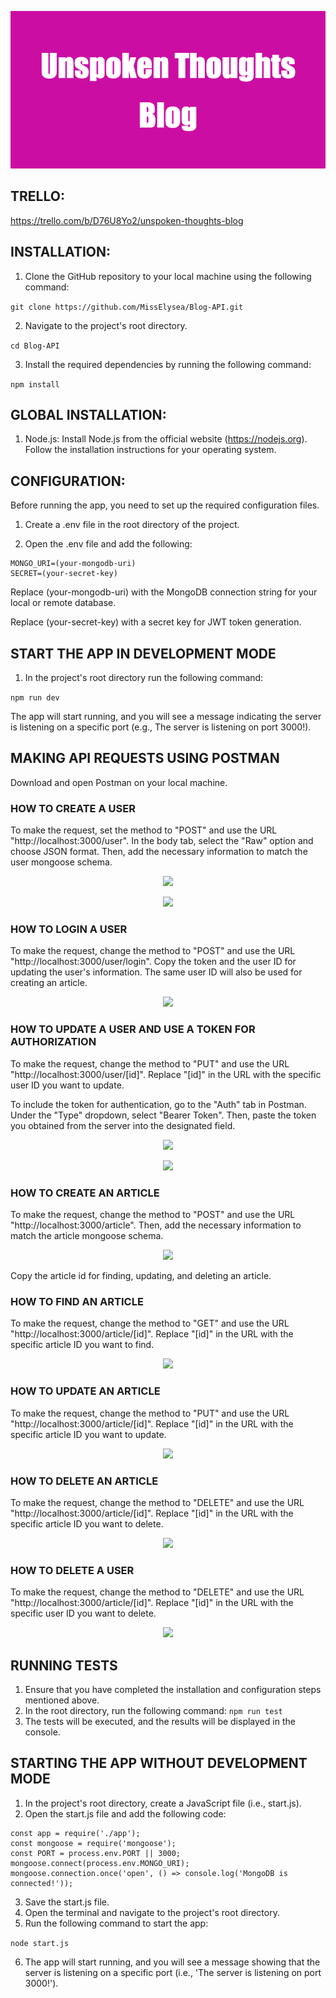 <p align="center">
<img src="images/Unspoken_Thoughts_Blog.png" alt="logo">
</p>

## TRELLO:

https://trello.com/b/D76U8Yo2/unspoken-thoughts-blog

## INSTALLATION:

1. Clone the GitHub repository to your local machine using the following command:

```git clone https://github.com/MissElysea/Blog-API.git```

2. Navigate to the project's root directory.

```cd Blog-API```

3. Install the required dependencies by running the following command:

```npm install```

## GLOBAL INSTALLATION:

1. Node.js: Install Node.js from the official website (https://nodejs.org). Follow the installation instructions for your operating system.

## CONFIGURATION:

Before running the app, you need to set up the required configuration files.

1. Create a .env file in the root directory of the project.

2. Open the .env file and add the following:

```
MONGO_URI=(your-mongodb-uri)
SECRET=(your-secret-key)
```

Replace (your-mongodb-uri) with the MongoDB connection string for your local or remote database.

Replace (your-secret-key) with a secret key for JWT token generation.

## START THE APP IN DEVELOPMENT MODE

1. In the project's root directory run the following command:

```npm run dev```

The app will start running, and you will see a message indicating the server is listening on a specific port (e.g., The server is listening on port 3000!).

## MAKING API REQUESTS USING POSTMAN

Download and open Postman on your local machine.

### HOW TO CREATE A USER

To make the request, set the method to "POST" and use the URL "http://localhost:3000/user". In the body tab, select the "Raw" option and choose JSON format. Then, add the necessary information to match the user mongoose schema.

<p align="center">
<img src="images/Screenshot%202023-07-06%20at%208.14.20%20AM.png">
</p>
<p align="center">
<img src="images/Screenshot%202023-07-06%20at%208.18.25%20AM.png">
</p>

### HOW TO LOGIN A USER 

To make the request, change the method to "POST" and use the URL "http://localhost:3000/user/login". Copy the token and the user ID for updating the user's information. The same user ID will also be used for creating an article.

<p align="center">
<img src="images/Screenshot%202023-07-06%20at%208.23.53%20AM.png">
</p>

### HOW TO UPDATE A USER AND USE A TOKEN FOR AUTHORIZATION

To make the request, change the method to "PUT" and use the URL "http://localhost:3000/user/[id]". Replace "[id]" in the URL with the specific user ID you want to update.

To include the token for authentication, go to the "Auth" tab in Postman. Under the "Type" dropdown, select "Bearer Token". Then, paste the token you obtained from the server into the designated field.

<p align="center">
<img src="images/Screenshot%202023-07-06%20at%208.31.56%20AM.png">
</p>
<p align="center">
<img src="images/Screenshot%202023-07-06%20at%208.33.00%20AM.png">
</p>

### HOW TO CREATE AN ARTICLE 

To make the request, change the method to "POST" and use the URL "http://localhost:3000/article". Then, add the necessary information to match the article mongoose schema.

<p align="center">
<img src="images/Screenshot%202023-07-06%20at%208.44.52%20AM.png">
</p>

Copy the article id for finding, updating, and deleting an article.

### HOW TO FIND AN ARTICLE

To make the request, change the method to "GET" and use the URL "http://localhost:3000/article/[id]". Replace "[id]" in the URL with the specific article ID you want to find.

<p align="center">
<img src="images/Screenshot%202023-07-06%20at%208.50.40%20AM.png">
</p>

### HOW TO UPDATE AN ARTICLE

To make the request, change the method to "PUT" and use the URL "http://localhost:3000/article/[id]". Replace "[id]" in the URL with the specific article ID you want to update.

<p align="center">
<img src="images/Screenshot%202023-07-06%20at%209.03.45%20AM.png">
</p>

### HOW TO DELETE AN ARTICLE

To make the request, change the method to "DELETE" and use the URL "http://localhost:3000/article/[id]". Replace "[id]" in the URL with the specific article ID you want to delete.

<p align="center">
<img src="images/Screenshot%202023-07-06%20at%209.06.21%20AM.png">
</p>

### HOW TO DELETE A USER

To make the request, change the method to "DELETE" and use the URL "http://localhost:3000/article/[id]". Replace "[id]" in the URL with the specific user ID you want to delete.

<p align="center">
<img src="images/Screenshot%202023-07-06%20at%209.09.50%20AM.png">
</p>

## RUNNING TESTS

1. Ensure that you have completed the installation and configuration steps mentioned above.
2. In the root directory, run the following command:
```npm run test```
3. The tests will be executed, and the results will be displayed in the console.

## STARTING THE APP WITHOUT DEVELOPMENT MODE

1. In the project's root directory, create a JavaScript file (i.e., start.js).
2. Open the start.js file and add the following code:

```require('dotenv').config();
const app = require('./app');
const mongoose = require('mongoose');
const PORT = process.env.PORT || 3000;
mongoose.connect(process.env.MONGO_URI);
mongoose.connection.once('open', () => console.log('MongoDB is connected!'));
```

3. Save the start.js file.
4. Open the terminal and navigate to the project's root directory.
5. Run the following command to start the app:

```node start.js```

6. The app will start running, and you will see a message showing that the server is listening on a specific port (i.e., 'The server is listening on port 3000!').
